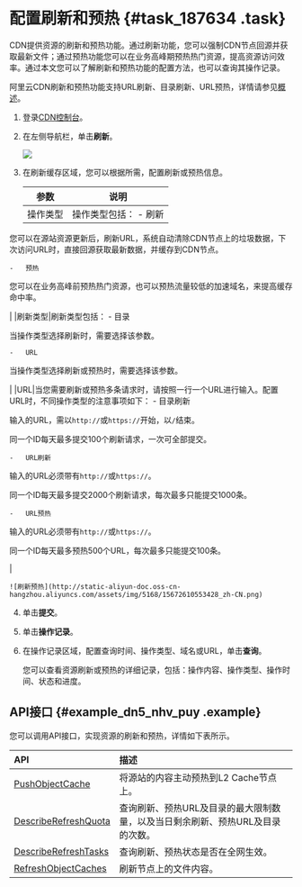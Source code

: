# 配置刷新和预热 {#task_187634 .task}

CDN提供资源的刷新和预热功能。通过刷新功能，您可以强制CDN节点回源并获取最新文件；通过预热功能您可以在业务高峰期预热热门资源，提高资源访问效率。通过本文您可以了解刷新和预热功能的配置方法，也可以查询其操作记录。

阿里云CDN刷新和预热功能支持URL刷新、目录刷新、URL预热，详情请参见[概述](intl.zh-CN/服务管理/刷新预热/概述.md#)。

1.  登录[CDN控制台](https://cdn.console.aliyun.com)。
2.  在左侧导航栏，单击**刷新**。 

    ![](http://static-aliyun-doc.oss-cn-hangzhou.aliyuncs.com/assets/img/5168/156726105556840_zh-CN.png)

3.  在刷新缓存区域，您可以根据所需，配置刷新或预热信息。 

    |参数|说明|
    |--|--|
    |操作类型|操作类型包括：     -   刷新

您可以在源站资源更新后，刷新URL，系统自动清除CDN节点上的垃圾数据，下次访问URL时，直接回源获取最新数据，并缓存到CDN节点。

    -   预热

您可以在业务高峰前预热热门资源，也可以预热流量较低的加速域名，来提高缓存命中率。

 |
    |刷新类型|刷新类型包括：     -   目录

当操作类型选择刷新时，需要选择该参数。

    -   URL

当操作类型选择刷新或预热时，需要选择该参数。

 |
    |URL|当您需要刷新或预热多条请求时，请按照一行一个URL进行输入。配置URL时，不同操作类型的注意事项如下：     -   目录刷新

输入的URL，需以`http://`或`https://`开始，以`/`结束。

同一个ID每天最多提交100个刷新请求，一次可全部提交。

    -   URL刷新

输入的URL必须带有`http://`或`https://`。

同一个ID每天最多提交2000个刷新请求，每次最多只能提交1000条。

    -   URL预热

输入的URL必须带有`http://`或`https://`。

同一个ID每天最多预热500个URL，每次最多只能提交100条。

 |

    ![刷新预热](http://static-aliyun-doc.oss-cn-hangzhou.aliyuncs.com/assets/img/5168/15672610553428_zh-CN.png)

4.  单击**提交**。
5.  单击**操作记录**。
6.  在操作记录区域，配置查询时间、操作类型、域名或URL，单击**查询**。 

    您可以查看资源刷新或预热的详细记录，包括：操作内容、操作类型、操作时间、状态和进度。


## API接口 {#example_dn5_nhv_puy .example}

您可以调用API接口，实现资源的刷新和预热，详情如下表所示。

|API|描述|
|:--|:-|
|[PushObjectCache](../intl.zh-CN/新版API参考/刷新预热类接口/PushObjectCache.md#)|将源站的内容主动预热到L2 Cache节点上。|
|[DescribeRefreshQuota](../intl.zh-CN/新版API参考/刷新预热类接口/DescribeRefreshQuota.md#)|查询刷新、预热URL及目录的最大限制数量，以及当日剩余刷新、预热URL及目录的次数。|
|[DescribeRefreshTasks](../intl.zh-CN/新版API参考/刷新预热类接口/DescribeRefreshTasks.md#)|查询刷新、预热状态是否在全网生效。|
|[RefreshObjectCaches](../intl.zh-CN/新版API参考/刷新预热类接口/RefreshObjectCaches.md#)|刷新节点上的文件内容。|

